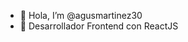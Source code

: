 - 👋 Hola, I’m @agusmartinez30
- 👀 Desarrollador Frontend con ReactJS

<!---
agusmartinez30/agusmartinez30 is a ✨ special ✨ repository because its `README.md` (this file) appears on your GitHub profile.
You can click the Preview link to take a look at your changes.
--->
